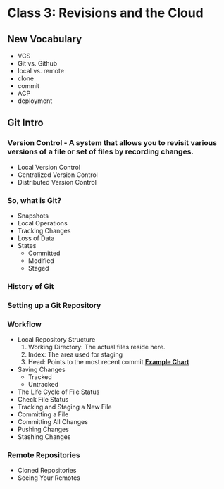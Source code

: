 # Class 3: Revisions and the Cloud

## New Vocabulary
- VCS
- Git vs. Github
- local vs. remote
- clone
- commit
- ACP
- deployment

## Git Intro

### Version Control - A system that allows you to revisit various versions of a file or set of files by recording changes.
  - Local Version Control
  - Centralized Version Control
  - Distributed Version Control

### So, what is Git?
  - Snapshots
  - Local Operations
  - Tracking Changes
  - Loss of Data
  - States
    - Committed
    - Modified
    - Staged

### History of Git

### Setting up a Git Repository

### Workflow
- Local Repository Structure
   1. Working Directory: The actual files reside here.
   2. Index: The area used for staging
   3. Head: Points to the most recent commit **[Example Chart](https://blog.udemy.com/wp-content/uploads/2015/08/image036.png)**
- Saving Changes
  * Tracked
  * Untracked
- The Life Cycle of File Status
- Check File Status
- Tracking and Staging a New File
- Committing a File
- Committing All Changes
- Pushing Changes
- Stashing Changes

### Remote Repositories
  - Cloned Repositories
  - Seeing Your Remotes

## 
